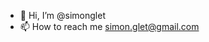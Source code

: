 - 👋 Hi, I’m @simonglet
- 📫 How to reach me simon.glet@gmail.com

<!---
simonglet/simonglet is a ✨ special ✨ repository because its `README.md` (this file) appears on your GitHub profile.
You can click the Preview link to take a look at your changes.
--->
